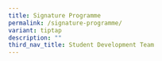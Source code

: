 ```yaml
---
title: Signature Programme
permalink: /signature-programme/
variant: tiptap
description: ""
third_nav_title: Student Development Team
---
```

